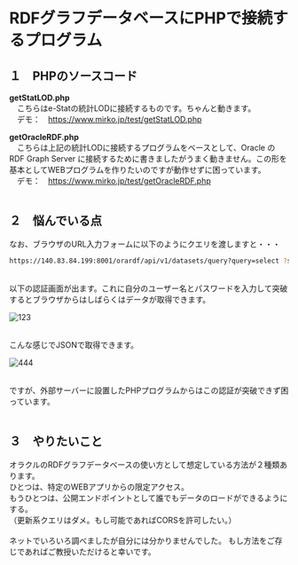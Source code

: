 # RDFグラフデータベースにPHPで接続するプログラム

## １　PHPのソースコード
**getStatLOD.php**<br>
　こちらはe-Statの統計LODに接続するものです。ちゃんと動きます。<br>
　デモ：　https://www.mirko.jp/test/getStatLOD.php

**getOracleRDF.php**<br>
　こちらは上記の統計LODに接続するプログラムをベースとして、Oracle の RDF Graph Server に接続するために書きましたがうまく動きません。この形を基本としてWEBプログラムを作りたいのですが動作せずに困っています。<br>
　デモ：　https://www.mirko.jp/test/getOracleRDF.php
<br><br>
## ２　悩んでいる点
なお、ブラウザのURL入力フォームに以下のようにクエリを渡しますと・・・
```bash
https://140.83.84.199:8001/orardf/api/v1/datasets/query?query=select ?s ?p ?o where { ?s ?p ?o} limit 10&datasource=OLACLEMIRKODB2&datasetDef={"metadata":[{"networkOwner":"ADMIN","networkName":"SEMNET01","models":["data1980"]}]}
```
<br>
以下の認証画面が出ます。これに自分のユーザー名とパスワードを入力して突破するとブラウザからはしばらくはデータが取得できます。<br>

![123](https://user-images.githubusercontent.com/39124856/141647549-9fde362d-591c-4957-8bf3-cae11ac01ed2.png)

<br>
こんな感じでJSONで取得できます。<br>

![444](https://user-images.githubusercontent.com/39124856/141662587-636e73b1-ec0d-4b04-b0a6-4a1fb9ec2c5d.png)


<br>
ですが、外部サーバーに設置したPHPプログラムからはこの認証が突破できず困っています。<br><br>

## ３　やりたいこと
オラクルのRDFグラフデータベースの使い方として想定している方法が２種類あります。<br>
ひとつは、特定のWEBアプリからの限定アクセス。<br>
もうひとつは、公開エンドポイントとして誰でもデータのロードができるようにする。<br>
（更新系クエリはダメ。もし可能であればCORSを許可したい。）<br><br>
ネットでいろいろ調べましたが自分には分かりませんでした。
もし方法をご存じであればご教授いただけると幸いです。<br>


